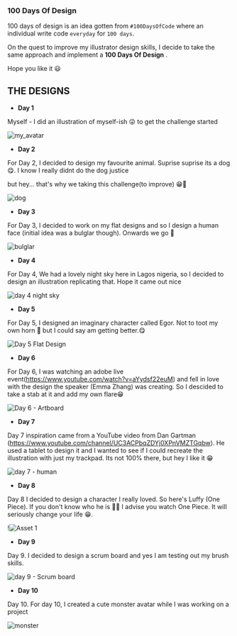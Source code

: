 ### 100 Days Of Design

100 days of design is an idea gotten from `#100DaysOfCode`  where an individual write code `everyday`  for `100 days`.

On the quest to improve my illustrator design skills, I decide to take the same approach and implement a __100 Days Of Design__ .

Hope you like it 😃

## THE DESIGNS

* **Day 1**

Myself - I did an illustration of myself-ish 😜 to get the challenge started

![my_avatar](https://user-images.githubusercontent.com/28215750/53978310-33bd4b00-410b-11e9-8ffc-61be364de173.png)

* **Day 2**

For Day 2, I decided to design my favourite animal. Suprise suprise its a dog 😋. I know I really didnt do the dog justice

but hey... that's why we taking this challenge(to improve) 😁💪

![dog](https://user-images.githubusercontent.com/28215750/54058499-406a9d80-41f6-11e9-8258-b0273238f028.png)

* **Day 3**

For Day 3, I decided to work on my flat designs and so I design a human face (initial idea was a bulglar though). Onwards we go 💪

![bulglar](https://user-images.githubusercontent.com/28215750/54088751-66f91780-4361-11e9-81bd-78f768cc8278.png)

* **Day 4**

For Day 4, We had a lovely night sky here in Lagos nigeria, so I decided to design an illustration replicating that. Hope it came out nice

![day 4 night sky](https://user-images.githubusercontent.com/28215750/54159557-89685f00-444d-11e9-96a4-74fc7606744b.png)

* **Day 5**

For Day 5, I designed an imaginary character called Egor. Not to toot my own horn 🚂 but I could say am getting better.😋

![Day 5 Flat Design](https://user-images.githubusercontent.com/28215750/54391020-186eb480-46a4-11e9-9e3e-b517ff6c8fb7.png)

* **Day 6**

For Day 6, I was watching an adobe live event(https://www.youtube.com/watch?v=aYydsf22euM) and fell in love with the design the speaker (Emma Zhang) was creating. So I descided to take a stab at it and add my own flare😁

![Day 6 - Artboard](https://user-images.githubusercontent.com/28215750/54465361-06ac1080-477b-11e9-8b7c-f529ca031157.png)


* **Day 7**

Day 7 inspiration came from a YouTube video from Dan Gartman (https://www.youtube.com/channel/UC3ACPbqZDYj0XPnVMZTGqbw). He used a tablet to design it and I wanted to see if I could recreate the illustration with just my trackpad. Its not 100% there, but hey I like it 😁

![day 7 - human](https://user-images.githubusercontent.com/28215750/54481079-9364d600-4830-11e9-9083-803dfa7909f3.png)

* **Day 8**

Day 8 I decided to design a character I really loved. So here's Luffy (One Piece). If you don't know who he is 🤦🏻‍ I advise you watch One Piece. It will seriously change your life 😁.

!![Asset 1](https://user-images.githubusercontent.com/28215750/54496816-c9b75980-48f3-11e9-88ab-3efdc52e24ef.png)

* **Day 9**

Day 9. I decided to design a scrum board and yes I am testing out my brush skills.

![day 9 - Scrum board](https://user-images.githubusercontent.com/28215750/54779803-5f1a5c80-4c18-11e9-98e0-0b2f6349f8bd.png)

* **Day 10**

Day 10. For day 10, I created a cute monster avatar while I was working on a project

![monster](https://user-images.githubusercontent.com/28215750/55685238-a0ff0e80-594b-11e9-9ad5-1cc4016359fd.png)
